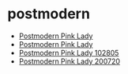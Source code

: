 # postmodern

 * [Postmodern Pink Lady](../../index/p/postmodern-pink-lady-102805.json)
 * [Postmodern Pink Lady](../../index/p/postmodern-pink-lady-200720.json)
 * [Postmodern Pink Lady 102805](../../index/p/postmodern-pink-lady-102805.json)
 * [Postmodern Pink Lady 200720](../../index/p/postmodern-pink-lady-200720.json)
